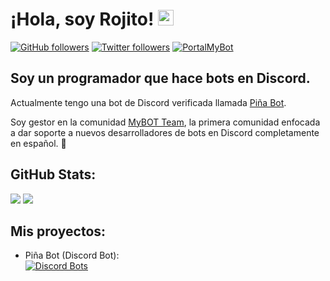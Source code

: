 # ¡Hola, soy Rojito! <img src="https://media.giphy.com/media/hvRJCLFzcasrR4ia7z/giphy.gif" width="25px">
[![GitHub followers](https://img.shields.io/github/followers/MrRojito-Dev?label=Follow&style=social)](https://github.com/MrRojito-Dev)
[![Twitter followers](https://img.shields.io/twitter/follow/MrRojito_?label=Follow&style=social)](https://twitter.com/MrRojito_)
[![PortalMyBot](https://img.shields.io/badge/Follow-MyBOT%20Team-blue?style=social)](https://mybo.me/rojito)

## Soy un programador que hace bots en Discord.
Actualmente tengo una bot de Discord verificada llamada [Piña Bot](https://top.gg/bot/744386070552117278).

Soy gestor en la comunidad [MyBOT Team](https://discord.gg/g6ssSmK), la primera comunidad enfocada a dar soporte a nuevos desarrolladores de bots en Discord completamente en español. 🎈

## GitHub Stats:
<img src="https://github-readme-stats.vercel.app/api?username=MrRojito-Dev&show_icons=true&theme=radical&count_private=true&include_all_commits=true">
<img src="https://github-readme-stats.vercel.app/api/top-langs/?username=MrRojito-Dev&theme=radical&layout=compact">


## Mis proyectos:
* Piña Bot (Discord Bot): <br>
[![Discord Bots](https://top.gg/api/widget/744386070552117278.svg)](https://top.gg/bot/744386070552117278)
